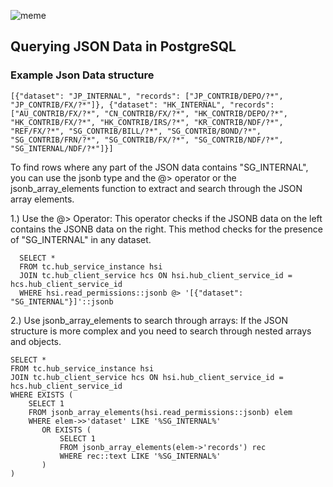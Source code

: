 

![meme](https://github.com/lunchakon/DataEngineerNote/assets/33216011/53893c34-c90f-45aa-89ad-c32ae7174065)

## Querying JSON Data in PostgreSQL

### Example Json Data structure
    [{"dataset": "JP_INTERNAL", "records": ["JP_CONTRIB/DEPO/?*", "JP_CONTRIB/FX/?*"]}, {"dataset": "HK_INTERNAL", "records": ["AU_CONTRIB/FX/?*", "CN_CONTRIB/FX/?*", "HK_CONTRIB/DEPO/?*", "HK_CONTRIB/FX/?*", "HK_CONTRIB/IRS/?*", "KR_CONTRIB/NDF/?*", "REF/FX/?*", "SG_CONTRIB/BILL/?*", "SG_CONTRIB/BOND/?*", "SG_CONTRIB/FRN/?*", "SG_CONTRIB/FX/?*", "SG_CONTRIB/NDF/?*", "SG_INTERNAL/NDF/?*"]}]

To find rows where any part of the JSON data contains "SG_INTERNAL", you can use the jsonb type and the @> operator or the jsonb_array_elements function to extract and search through the JSON array elements.

1.) Use the @> Operator: This operator checks if the JSONB data on the left contains the JSONB data on the right. This method checks for the presence of "SG_INTERNAL" in any dataset.

      SELECT *
      FROM tc.hub_service_instance hsi
      JOIN tc.hub_client_service hcs ON hsi.hub_client_service_id = hcs.hub_client_service_id
      WHERE hsi.read_permissions::jsonb @> '[{"dataset": "SG_INTERNAL"}]'::jsonb

2.) Use jsonb_array_elements to search through arrays: If the JSON structure is more complex and you need to search through nested arrays and objects.

    SELECT *
    FROM tc.hub_service_instance hsi
    JOIN tc.hub_client_service hcs ON hsi.hub_client_service_id = hcs.hub_client_service_id
    WHERE EXISTS (
        SELECT 1
        FROM jsonb_array_elements(hsi.read_permissions::jsonb) elem
        WHERE elem->>'dataset' LIKE '%SG_INTERNAL%'
           OR EXISTS (
               SELECT 1
               FROM jsonb_array_elements(elem->'records') rec
               WHERE rec::text LIKE '%SG_INTERNAL%'
           )
    )
